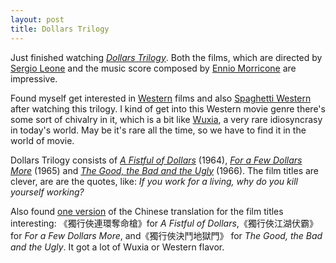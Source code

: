 ```yaml
---
layout: post
title: Dollars Trilogy
---
```


Just finished watching *[Dollars Trilogy](https://en.wikipedia.org/wiki/Dollars_Trilogy)*. Both the films, which are directed by [Sergio Leone](https://en.wikipedia.org/wiki/Sergio_Leone) and the music score composed by [Ennio Morricone](https://en.wikipedia.org/wiki/Ennio_Morricone) are impressive. 

Found myself get interested in [Western](https://en.wikipedia.org/wiki/Western_(genre)) films and also [Spaghetti Western](https://en.wikipedia.org/wiki/Spaghetti_Western) after watching this trilogy. I kind of get into this Western movie genre there's some sort of chivalry in it, which is a bit like [Wuxia](https://en.wikipedia.org/wiki/Wuxia), a very rare idiosyncrasy in today's world. May be it's rare all the time, so we have to find it in the world of movie. 

Dollars Trilogy consists of  *[A Fistful of Dollars](https://en.wikipedia.org/wiki/A_Fistful_of_Dollars)* (1964), *[For a Few Dollars More](https://en.wikipedia.org/wiki/For_a_Few_Dollars_More)* (1965) and *[The Good, the Bad and the Ugly](https://en.wikipedia.org/wiki/The_Good,_the_Bad_and_the_Ugly)* (1966). The film titles are clever, are are the quotes, like: *If you work for a living, why do you kill yourself working?*

Also found [one version](https://zh.wikipedia.org/wiki/%E7%84%A1%E5%90%8D%E5%AE%A2%E4%B8%89%E9%83%A8%E6%9B%B2) of the Chinese translation for the film titles interesting: 《獨行俠連環奪命槍》for *A Fistful of Dollars*,《獨行俠江湖伏霸》 for *For a Few Dollars More*, and《獨行俠決鬥地獄門》 for *The Good, the Bad and the Ugly*. It got a lot of Wuxia or Western flavor.
